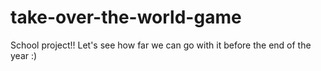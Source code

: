 # take-over-the-world-game
School project!! Let's see how far we can go with it before the end of the year :)
